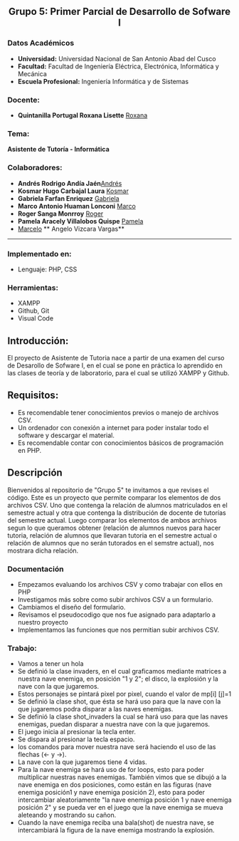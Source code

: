 ## **<center> Grupo 5: Primer Parcial de Desarrollo de Sofware I  </center>**
### Datos Académicos

- **Universidad:** Universidad Nacional de San Antonio Abad del Cusco
- **Facultad:** Facultad de Ingeniería Eléctrica, Electrónica, Informática y Mecánica
- **Escuela Profesional:** Ingeniería Informática y de Sistemas

### Docente:
- **Quintanilla Portugal Roxana Lisette** [Roxana](https://github.com/nitanilla "Roxana")

### Tema:
 ****Asistente de Tutoría - Informática****

### Colaboradores:
- **Andrés Rodrigo Andía Jaén**[Andrés]()
- **Kosmar Hugo Carbajal Laura** [Kosmar](https://github.com/Kosmar-Hu)
- **Gabriela Farfan Enriquez** [Gabriela](https://github.com/gabrielafarfan1)
- **Marco Antonio Huaman Lonconi** [Marco]()
- **Roger Sanga Monrroy** [Roger](https://github.com/150406)
- **Pamela Aracely Villalobos Quispe** [Pamela](https://github.com/Alema2)
- [Marcelo](https://github.com/MarceloVizcarra) ** Angelo Vizcara Vargas**
---
### Implementado en:
- Lenguaje:  PHP, CSS

### Herramientas:
- XAMPP 
- Github, Git
- Visual Code

## Introducción:
El proyecto de Asistente de Tutoria nace a partir de una examen del curso de Desarollo de Sofware I, en el cual se pone en práctica lo aprendido en las clases de teoría y de laboratorio, para el cual se utilizó XAMPP  y Github.

## Requisitos:
- Es recomendable tener conocimientos previos o manejo de archivos CSV.
- Un ordenador con conexión a internet para poder instalar todo el software y descargar el material.
- Es recomendable contar con conocimientos básicos de programación en PHP.

## Descripción
Bienvenidos al repositorio de "Grupo 5" te invitamos a que revises el código. Este es un proyecto que permite comparar los elementos de dos archivos CSV. Uno que contenga la relación de alumnos matriculados en el semestre actual y otra que contenga la distribución de docente de tutorías del semestre actual. Luego comparar los elementos de ambos archivos segun lo que queramos obtener (relación de alumnos nuevos para hacer tutoria, relación de alumnos que llevaran tutoria en el semestre actual o relación de alumnos que no serán tutorados en el semstre actual), nos mostrara dicha relación.
### Documentación
- Empezamos evaluando los archivos CSV y como trabajar con ellos en PHP
- Investigamos más sobre como subir archivos CSV a un formulario.
-	Cambiamos el diseño del formulario.
- Revisamos el pseudocodigo que nos fue asignado para adaptarlo a nuestro proyecto
-	Implementamos las funciones que nos permitian subir archivos CSV.
### Trabajo:
- Vamos a tener un hola
- Se definió la clase invaders, en el cual graficamos mediante matrices a nuestra nave enemiga, en posición "1 y  2"; el disco, la explosión y la nave con la que jugaremos.
- Estos personajes se pintará pixel por pixel, cuando el valor de mp[i] [j]=1
- Se definió la clase shot, que ésta se hará uso para que la nave con la que jugaremos podra  disparar a las naves enemigas.
- Se definió la clase  shot_invaders la cual  se hará uso para que las naves enemigas, puedan disparar a nuestra nave con la que jugaremos.
- El juego inicia al presionar la tecla enter.
- Se dispara al presionar la tecla espacio.
- los comandos para mover nuestra nave será haciendo el uso de las flechas (<- y ->).
- La nave con la que jugaremos tiene 4 vidas.
- Para la nave enemiga se hará uso de for loops, esto para poder multiplicar nuestras naves enemigas. También vimos que se dibujó a la nave enemiga en dos posiciones, como están en las figuras (nave enemiga posición1 y nave enemiga posición 2), esto para poder intercambiar aleatoriamente "la nave enemiga posición 1 y nave enemiga posición 2" y se pueda ver en el juego que la nave enemiga se mueva aleteando y mostrando su cañon.
- Cuando la nave enemiga  reciba una bala(shot) de nuestra nave, se intercambiará la figura de la nave enemiga mostrando la explosión.
